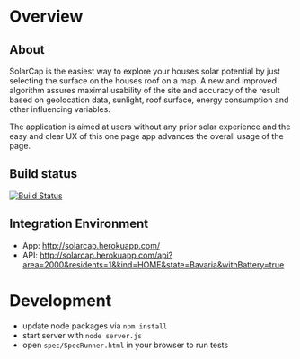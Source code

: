 Overview
========

About
-----

SolarCap is the easiest way to explore your houses solar potential by just selecting the surface on the houses roof on a map.
A new and improved algorithm assures maximal usability of the site and accuracy of the result based on geolocation data, 
sunlight, roof surface, energy consumption and other influencing variables.

The application is aimed at users without any prior solar experience and the easy and clear UX of this one page app advances the overall usage of the page.


Build status
------------

[![Build Status](https://snap-ci.com/flosell/hackathon-solarcalc/branch/master/build_image)](https://snap-ci.com/flosell/hackathon-solarcalc/branch/master)

Integration Environment
-----------------------

- App: http://solarcap.herokuapp.com/
- API: http://solarcap.herokuapp.com/api?area=2000&residents=1&kind=HOME&state=Bavaria&withBattery=true



Development
===========
- update node packages via `npm install`
- start server with `node server.js`
- open `spec/SpecRunner.html` in your browser to run tests